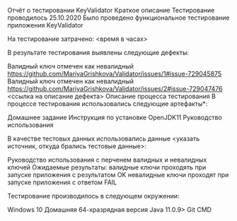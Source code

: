 Отчёт о тестировании KeyValidator
Краткое описание
Тестирование проводилось 25.10.2020
Было проведено функциональное тестирование приложения KeyValidator 

На тестирование затрачено: <время в часах>

В результате тестирования выявлены следующие дефекты:

Валидный ключ отмечен как невалидный https://github.com/MariyaGrishkova/Validator/issues/1#issue-729045875
Валидный ключ отмечен как невалидный https://github.com/MariyaGrishkova/Validator/issues/2#issue-729047476
<ссылка на описание дефекта>
Описание процесса тестирования
В процессе тестирования использовались следующие артефакты*:

Домашнее задание
Инструкция по установке OpenJDK11
Руководство использования 


В качестве тестовых данных использовались данные <указать источник, откуда брались тестовые данные>:

Руководство использования с перченем валидных и невалидных ключей
Ожидаемые результаты:
валидные ключи проходять при запуске приложения с результатом OK
невалидные ключи проходят при запуске приложения с ответом FAIL

Тестирование производилось в следующем окружении:

Windows 10 Домашняя 64-хразрядная
версия Java 11.0.9>
Git CMD
